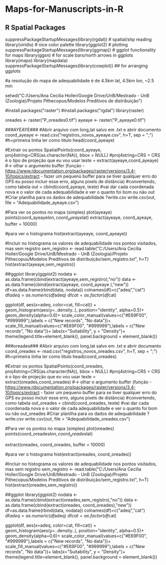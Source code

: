 # Maps-for-Manuscripts-in-R


## R Spatial Packages

suppressPackageStartupMessages(library(rgdal)) # spatial/shp reading
library(viridis) # nice color palette
library(ggplot2) # plotting
suppressPackageStartupMessages(library(ggmap)) # ggplot functionality for maps
library(ggsn) # for scale bars/north arrows in ggplots
library(maps)
library(mapdata)
suppressPackageStartupMessages(library(cowplot)) ## for arranging ggplots



#a resolução do mapa de adequabilidade é de 4.5km lat, 4.5km lon, ~2.5 min

setwd("C:/Users/Ana Cecilia Holler/Google Drive/UnB/Mestrado - UnB (Zoologia)/Projeto Pithecopus/Modelos Preditivos de distribuição")

#install.packages("raster")
#install.packages("rgdal")
library(raster)

oreades <- raster("P_oreades0.tif")
ayeaye <- raster("P_ayeaye0.tif")




###AYEAYE###
#Abrir arquivo com long,lat salvo em .txt e abrir documento
coord_ayeaye <- read.csv("registros_novos_ayeaye.csv", h=T, sep = ";") #h=primeira linha ler como titulo
head(coord_ayeaye)


#Extrair os pontos
SpatialPoints(coord_ayeaye, proj4string=CRS(as.character(NA)), bbox = NULL) #proj4string=CRS = CRS é o tipo de projeção que eu vou usar
teste = extract(ayeaye,coord_ayeaye) #-> olhar o argumento buffer (função - https://www.rdocumentation.org/packages/raster/versions/3.4-10/topics/extract - fazer um pequeno buffer para se tiver qualquer erro do GPS eu posso incluir esse erro, alguns pixels de distância)
#convertendo, como tabela
out = cbind(coord_ayeaye, teste) #vai dar cada coordenada nova e o valor de cada adequabilidade e ver o quanto foi bom ou não
out
#Criar planilha para os dados de adequabilidade
?write.csv
write.csv(out, file = "Adequabilidade_ayeaye.csv")


#Para ver os pontos no mapa (simples)
plot(ayeaye)
points(coord_ayeaye$lon,coord_ayeaye$lat)
extract(ayeaye, coord_ayeaye, buffer = 10000)

#para ver o histograma
hist(extract(ayeaye, coord_ayeaye))  

#Incluir no histograma os valores de adequabilidade nos pontos visitados, mas sem registro
sem_registro <- read.table("C:/Users/Ana Cecilia Holler/Google Drive/UnB/Mestrado - UnB (Zoologia)/Projeto Pithecopus/Modelos Preditivos de distribuição/sem_registro.txt", h=T)
hist(extract(ayeaye,sem_registro))

##ggplot
library(ggplot2)
nodata <- as.data.frame(cbind(extract(ayeaye,sem_registro),"no"))
data <- as.data.frame(cbind(extract(ayeaye, coord_ayeaye ),"new"))
df=as.data.frame(rbind(data, nodata))
colnames(df)=c("adeq","cat")
df$adeq=as.numeric(df$adeq)
df$cat=as.factor(df$cat)

ggplot(df, aes(x=adeq, color=cat, fill=cat)) +
  geom_histogram(aes(y=..density..), position="identity", alpha=0.5)+
  geom_density(alpha=0.6)+
  scale_color_manual(values=c("#E69F00", "#999999"),labels = c("New records", "No data"))+
  scale_fill_manual(values=c("#E69F00", "#999999"),labels = c("New records", "No data"))+
  labs(x="Suitability", y = "Density")+
  theme(legend.title=element_blank(),
        panel.background = element_blank())





###oreades###
#Abrir arquivo com long,lat salvo em .txt e abrir documento
coord_oreades <- read.csv("registros_novos_oreades.csv", h=T, sep = ";") #h=primeira linha ler como titulo
head(coord_oreades)


#Extrair os pontos
SpatialPoints(coord_oreades, proj4string=CRS(as.character(NA)), bbox = NULL) #proj4string=CRS = CRS é o tipo de projeção que eu vou usar
teste = extract(oreades,coord_oreades) #-> olhar o argumento buffer (função - https://www.rdocumentation.org/packages/raster/versions/3.4-10/topics/extract - fazer um pequeno buffer para se tiver qualquer erro do GPS eu posso incluir esse erro, alguns pixels de distância)
#convertendo, como tabela
out_oreades = cbind(coord_oreades, teste) #vai dar cada coordenada nova e o valor de cada adequabilidade e ver o quanto foi bom ou não
out_oreades
#Criar planilha para os dados de adequabilidade
?write.csv
write.csv(out, file = "Adequabilidade_oreades.csv")


#Para ver os pontos no mapa (simples)
plot(oreades)
points(coord_oreades$lon,coord_oreades$lat)

extract(oreades, coord_oreades, buffer = 10000)

#para ver o histograma
hist(extract(oreades, coord_oreades))  

#Incluir no histograma os valores de adequabilidade nos pontos visitados, mas sem registro
sem_registro <- read.table("C:/Users/Ana Cecilia Holler/Google Drive/UnB/Mestrado - UnB (Zoologia)/Projeto Pithecopus/Modelos Preditivos de distribuição/sem_registro.txt", h=T)
hist(extract(oreades,sem_registro))

##ggplot
library(ggplot2)
nodata <- as.data.frame(cbind(extract(oreades,sem_registro),"no"))
data <- as.data.frame(cbind(extract(oreades, coord_oreades),"new"))
df=as.data.frame(rbind(data, nodata))
colnames(df)=c("adeq","cat")
df$adeq=as.numeric(df$adeq)
df$cat=as.factor(df$cat)

ggplot(df, aes(x=adeq, color=cat, fill=cat)) +
  geom_histogram(aes(y=..density..), position="identity", alpha=0.5)+
  geom_density(alpha=0.6)+
  scale_color_manual(values=c("#E69F00", "#999999"),labels = c("New records", "No data"))+
  scale_fill_manual(values=c("#E69F00", "#999999"),labels = c("New records", "No data"))+
  labs(x="Suitability", y = "Density")+
  theme(legend.title=element_blank(),
        panel.background = element_blank())

